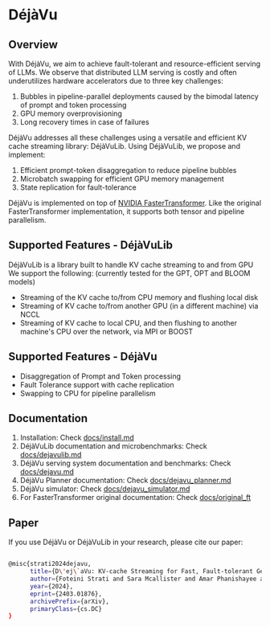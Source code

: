 # DéjàVu

## Overview
With DéjàVu, we aim to achieve fault-tolerant and resource-efficient serving of LLMs. We observe that distributed LLM serving is costly and often underutilizes hardware accelerators due to three key challenges:
1. Bubbles in pipeline-parallel deployments caused by the bimodal latency of prompt and token processing
2. GPU memory overprovisioning
3. Long recovery times in case of failures

DéjàVu addresses all these challenges using a versatile and efficient KV cache streaming library: DéjàVuLib. Using DéjàVuLib, we propose and implement:
1. Efficient prompt-token disaggregation to reduce pipeline bubbles
2. Microbatch swapping for efficient GPU memory management
3. State replication for fault-tolerance

DéjàVu is implemented on top of [NVIDIA FasterTransformer](https://github.com/NVIDIA/FasterTransformer). Like the original FasterTransformer implementation, it supports both tensor and pipeline parallelism.

## Supported Features - DéjàVuLib
DéjàVuLib is a library built to handle KV cache streaming to and from GPU
We support the following: (currently tested for the GPT, OPT and BLOOM models)
* Streaming of the KV cache to/from CPU memory and flushing local disk
* Streaming of KV cache to/from another GPU (in a different machine) via NCCL
* Streaming of KV cache to local CPU, and then flushing to another machine's CPU over the network, via MPI or BOOST

## Supported Features - DéjàVu
* Disaggregation of Prompt and Token processing
* Fault Tolerance support with cache replication
* Swapping to CPU for pipeline parallelism

## Documentation

1. Installation: Check [docs/install.md](docs/install.md)
2. DéjàVuLib documentation and microbenchmarks: Check [docs/dejavulib.md](docs/dejavulib.md)
3. DéjàVu serving system documentation and benchmarks: Check [docs/dejavu.md](docs/dejavu.md)
4. DéjàVu Planner documentation: Check [docs/dejavu_planner.md](docs/dejavu_planner.md)
5. DéjàVu simulator: Check [docs/dejavu_simulator.md](docs/dejavu_simulator.md)
6. For FasterTransformer original documentation: Check [docs/original_ft](docs/original_ft)

## Paper
If you use DéjàVu or DéjàVuLib in your research, please cite our paper:
```bash

@misc{strati2024dejavu,
      title={D\'ej\`aVu: KV-cache Streaming for Fast, Fault-tolerant Generative LLM Serving},
      author={Foteini Strati and Sara Mcallister and Amar Phanishayee and Jakub Tarnawski and Ana Klimovic},
      year={2024},
      eprint={2403.01876},
      archivePrefix={arXiv},
      primaryClass={cs.DC}
}

```
